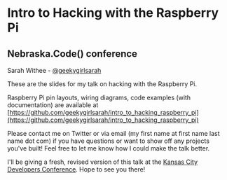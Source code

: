 # Intro to Hacking with the Raspberry Pi
## Nebraska.Code() conference
Sarah Withee - [@geekygirlsarah](https://www.twitter.com/geekygirlsarah)

These are the slides for my talk on hacking with the Raspberry Pi.

Raspberry Pi pin layouts, wiring diagrams, code examples (with documentation) are
available at [https://github.com/geekygirlsarah/intro_to_hacking_raspberry_pi](https://github.com/geekygirlsarah/intro_to_hacking_raspberry_pi)

Please contact me on Twitter or via email (my first name at first name last 
name dot com) if you have questions or want to show off any projects you've 
built! Feel free to let me know how I could make the talk better.

I'll be giving a fresh, revised version of this talk at the 
[Kansas City Developers Conference](http://www.kcdc.info/#!/). Hope to see you 
there!